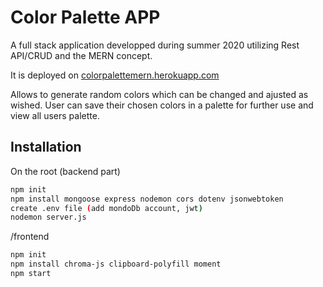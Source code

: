 # Color Palette APP

A full stack application developped during summer 2020 utilizing  Rest API/CRUD and the MERN concept.

It is deployed on [colorpalettemern.herokuapp.com](https://colorpalettemern.herokuapp.com)

Allows to generate random colors which can be changed and ajusted as wished. User can save their chosen colors in a palette for further use and view all users palette. 

## Installation

On the root (backend part)

```bash
npm init
npm install mongoose express nodemon cors dotenv jsonwebtoken
create .env file (add mondoDb account, jwt)
nodemon server.js
```
/frontend

```bash
npm init 
npm install chroma-js clipboard-polyfill moment
npm start 
```
